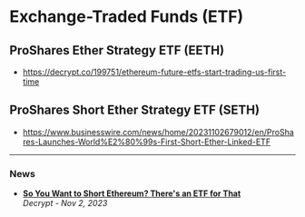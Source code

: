 # Exchange-Traded Funds (ETF)

## ProShares Ether Strategy ETF (EETH)

- https://decrypt.co/199751/ethereum-future-etfs-start-trading-us-first-time

## ProShares Short Ether Strategy ETF (SETH)

- https://www.businesswire.com/news/home/20231102679012/en/ProShares-Launches-World%E2%80%99s-First-Short-Ether-Linked-ETF

----

### News

- [**So You Want to Short Ethereum? There's an ETF for That**](https://decrypt.co/204139/you-want-short-ethereum-theres-etf-for-that)
  <br/>_Decrypt - Nov 2, 2023_
